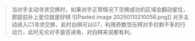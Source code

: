 >当对手主动寻求交换时，如果对手正常情况下交换成功的区域会翻动星位，那提前补上星位就是好棋
![[Pasted image 20250110210058.png]]
对手主动进入C1寻求交换，此时白棋可以G7，利用奇数空压榨对手仅剩不多的行动力，此时无论对手是否进角，对白棋来说都有利。